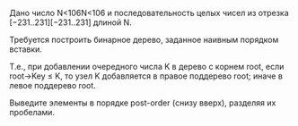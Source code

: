 Дано число N<106N<106 и последовательность целых чисел из отрезка [−231..231][−231..231] длиной N.

Требуется построить бинарное дерево, заданное наивным порядком вставки.

Т.е., при добавлении очередного числа K в дерево с корнем root, если root→Key ≤ K, то узел K добавляется в правое поддерево root; иначе в левое поддерево root.

Выведите элементы в порядке post-order (снизу вверх), разделяя их пробелами.
